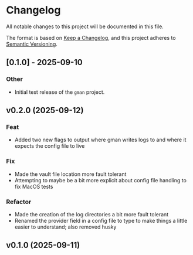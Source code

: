 # Changelog

All notable changes to this project will be documented in this file.

The format is based on [Keep a Changelog](https://keepachangelog.com/en/1.0.0/),
and this project adheres to [Semantic Versioning](https://semver.org/spec/v2.0.0.html).

## [0.1.0] - 2025-09-10

### Other
- Initial test release of the `gman` project.
## v0.2.0 (2025-09-12)

### Feat

- Added two new flags to output where gman writes logs to and where it expects the config file to live

### Fix

- Made the vault file location more fault tolerant
- Attempting to maybe be a bit more explicit about config file handling to fix MacOS tests

### Refactor

- Made the creation of the log directories a bit more fault tolerant
- Renamed the provider field in a config file to type to make things a little easier to understand; also removed husky

## v0.1.0 (2025-09-11)
